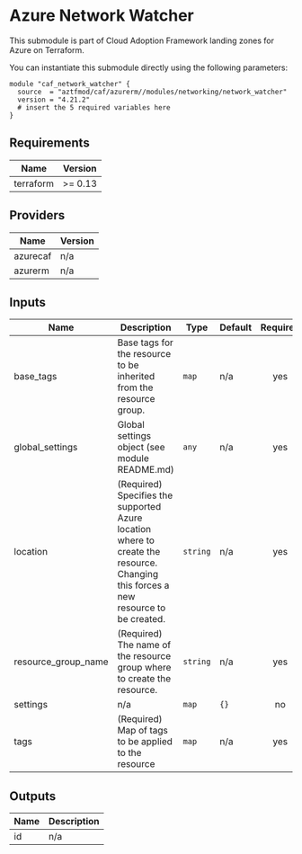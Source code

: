# Azure Network Watcher

This submodule is part of Cloud Adoption Framework landing zones for Azure on Terraform.

You can instantiate this submodule directly using the following parameters:

```
module "caf_network_watcher" {
  source  = "aztfmod/caf/azurerm//modules/networking/network_watcher"
  version = "4.21.2"
  # insert the 5 required variables here
}
```

<!-- BEGINNING OF PRE-COMMIT-TERRAFORM DOCS HOOK -->
## Requirements

| Name | Version |
|------|---------|
| terraform | >= 0.13 |

## Providers

| Name | Version |
|------|---------|
| azurecaf | n/a |
| azurerm | n/a |

## Inputs

| Name | Description | Type | Default | Required |
|------|-------------|------|---------|:--------:|
| base\_tags | Base tags for the resource to be inherited from the resource group. | `map` | n/a | yes |
| global\_settings | Global settings object (see module README.md) | `any` | n/a | yes |
| location | (Required) Specifies the supported Azure location where to create the resource. Changing this forces a new resource to be created. | `string` | n/a | yes |
| resource\_group\_name | (Required) The name of the resource group where to create the resource. | `string` | n/a | yes |
| settings | n/a | `map` | `{}` | no |
| tags | (Required) Map of tags to be applied to the resource | `map` | n/a | yes |

## Outputs

| Name | Description |
|------|-------------|
| id | n/a |

<!-- END OF PRE-COMMIT-TERRAFORM DOCS HOOK -->
